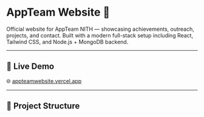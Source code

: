 # AppTeam Website 🚀

Official website for AppTeam NITH — showcasing achievements, outreach, projects, and contact. Built with a modern full-stack setup including React, Tailwind CSS, and Node.js + MongoDB backend.

---

## 🔗 Live Demo

🌐 [appteamwebsite.vercel.app](https://appteamwebsite.vercel.app)

---

## 📁 Project Structure

